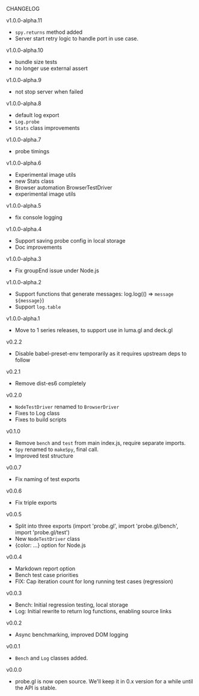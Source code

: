 CHANGELOG

v1.0.0-alpha.11
- `spy.returns` method added
- Server start retry logic to handle port in use case.

v1.0.0-alpha.10
- bundle size tests
- no longer use external assert

v1.0.0-alpha.9
- not stop server when failed

v1.0.0-alpha.8
- default log export
- `Log.probe` 
- `Stats` class improvements

v1.0.0-alpha.7
- probe timings

v1.0.0-alpha.6
- Experimental image utils
- new Stats class
- Browser automation BrowserTestDriver
- experimental image utils

v1.0.0-alpha.5
- fix console logging

v1.0.0-alpha.4
- Support saving probe config in local storage
- Doc improvements

v1.0.0-alpha.3
- Fix groupEnd issue under Node.js

v1.0.0-alpha.2
- Support functions that generate messages: log.log(() => `message ${message}`)
- Support `log.table`

v1.0.0-alpha.1
- Move to 1 series releases, to support use in luma.gl and deck.gl

v0.2.2
- Disable babel-preset-env temporarily as it requires upstream deps to follow

v0.2.1
- Remove dist-es6 completely

v0.2.0
- `NodeTestDriver` renamed to `BrowserDriver`
- Fixes to Log class
- Fixes to build scripts

v0.1.0
- Remove `bench` and `test` from main index.js, require separate imports.
- `Spy` renamed to `makeSpy`, final call.
- Improved test structure

v0.0.7
- Fix naming of test exports

v0.0.6
- Fix triple exports

v0.0.5
- Split into three exports (import 'probe.gl', import 'probe.gl/bench', import 'probe.gl/test')
- New `NodeTestDriver` class
- {color: ...} option for Node.js

v0.0.4
- Markdown report option
- Bench test case priorities
- FIX: Cap iteration count for long running test cases (regression)

v0.0.3
- Bench: Initial regression testing, local storage
- Log: Initial rewrite to return log functions, enabling source links

v0.0.2
- Async benchmarking, improved DOM logging

v0.0.1
- `Bench` and `Log` classes added.

v0.0.0
- probe.gl is now open source. We'll keep it in 0.x version for a while until the API is stable.
